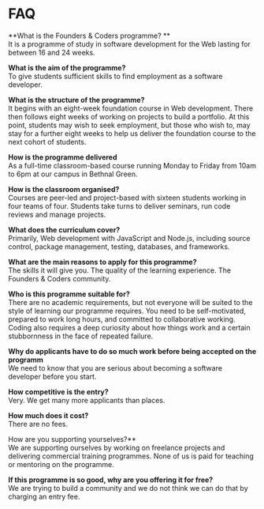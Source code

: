 # FAQ

**What is the Founders & Coders programme? **    
It is a programme of study in software development for the Web lasting for between 16 and 24 weeks.

**What is the aim of the programme?**    
To give students sufficient skills to find employment as a software developer.

**What is the structure of the programme?**    
It begins with an eight-week foundation course in Web development. There then follows eight weeks of working on projects to build a portfolio. At this point, students may wish to seek employment, but those who wish to, may stay for a further eight weeks to help us deliver the foundation course to the next cohort of students.

**How is the programme delivered**    
As a full-time classroom-based course running Monday to Friday from 10am to 6pm at our campus in Bethnal Green.

**How is the classroom organised?**     
Courses are peer-led and project-based with sixteen students working in four teams of four. Students take turns to deliver seminars, run code reviews and manage projects.

**What does the curriculum cover?**    
Primarily, Web development with JavaScript and Node.js, including source control, package management, testing, databases, and frameworks.

**What are the main reasons to apply for this programme?**     
The skills it will give you. The quality of the learning experience. The Founders & Coders community.

**Who is this programme suitable for?**    
There are no academic requirements, but not everyone will be suited to the style of learning our programme requires. You need to be self-motivated, prepared to work long hours, and committed to collaborative working. Coding also requires a deep curiosity about how things work and a certain stubbornness in the face of repeated failure.

**Why do applicants have to do so much work before being accepted on the programm**    
We need to know that you are serious about becoming a software developer before you start.

**How competitive is the entry?**    
Very. We get many more applicants than places.

**How much does it cost?**     
There are no fees.

How are you supporting yourselves?**    
We are supporting ourselves by working on freelance projects and delivering commercial training programmes. None of us is paid for teaching or mentoring on the programme.

**If this programme is so good, why are you offering it for free?**    
We are trying to build a community and we do not think we can do that by charging an entry fee.



